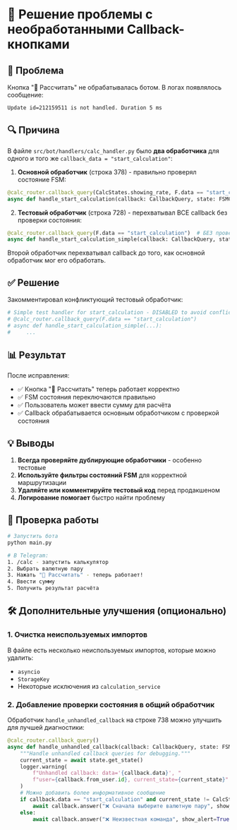 # 🔧 Решение проблемы с необработанными Callback-кнопками

## 🎯 Проблема
Кнопка "🧮 Рассчитать" не обрабатывалась ботом. В логах появлялось сообщение:
```
Update id=212159511 is not handled. Duration 5 ms
```

## 🔍 Причина
В файле `src/bot/handlers/calc_handler.py` было **два обработчика** для одного и того же `callback_data = "start_calculation"`:

1. **Основной обработчик** (строка 378) - правильно проверял состояние FSM:
```python
@calc_router.callback_query(CalcStates.showing_rate, F.data == "start_calculation")
async def handle_start_calculation(callback: CallbackQuery, state: FSMContext, settings: Settings)
```

2. **Тестовый обработчик** (строка 728) - перехватывал ВСЕ callback без проверки состояния:
```python
@calc_router.callback_query(F.data == "start_calculation")  # БЕЗ проверки состояния!
async def handle_start_calculation_simple(callback: CallbackQuery, state: FSMContext)
```

Второй обработчик перехватывал callback до того, как основной обработчик мог его обработать.

## ✅ Решение
Закомментировал конфликтующий тестовый обработчик:
```python
# Simple test handler for start_calculation - DISABLED to avoid conflict
# @calc_router.callback_query(F.data == "start_calculation")
# async def handle_start_calculation_simple(...):
#     ...
```

## 📊 Результат
После исправления:
- ✅ Кнопка "🧮 Рассчитать" теперь работает корректно
- ✅ FSM состояния переключаются правильно
- ✅ Пользователь может ввести сумму для расчёта
- ✅ Callback обрабатывается основным обработчиком с проверкой состояния

## 💡 Выводы
1. **Всегда проверяйте дублирующие обработчики** - особенно тестовые
2. **Используйте фильтры состояний FSM** для корректной маршрутизации
3. **Удаляйте или комментируйте тестовый код** перед продакшеном
4. **Логирование помогает** быстро найти проблему

## 🚀 Проверка работы
```bash
# Запустить бота
python main.py

# В Telegram:
1. /calc - запустить калькулятор
2. Выбрать валютную пару
3. Нажать "🧮 Рассчитать" - теперь работает!
4. Ввести сумму
5. Получить результат расчёта
```

## 🛠️ Дополнительные улучшения (опционально)

### 1. Очистка неиспользуемых импортов
В файле есть несколько неиспользуемых импортов, которые можно удалить:
- `asyncio`
- `StorageKey`
- Некоторые исключения из `calculation_service`

### 2. Добавление проверки состояния в общий обработчик
Обработчик `handle_unhandled_callback` на строке 738 можно улучшить для лучшей диагностики:
```python
@calc_router.callback_query()
async def handle_unhandled_callback(callback: CallbackQuery, state: FSMContext) -> None:
    """Handle unhandled callback queries for debugging."""
    current_state = await state.get_state()
    logger.warning(
        f"Unhandled callback: data='{callback.data}', "
        f"user={callback.from_user.id}, current_state={current_state}"
    )
    # Можно добавить более информативное сообщение
    if callback.data == "start_calculation" and current_state != CalcStates.showing_rate:
        await callback.answer("❌ Сначала выберите валютную пару", show_alert=True)
    else:
        await callback.answer("❌ Неизвестная команда", show_alert=True)
```
